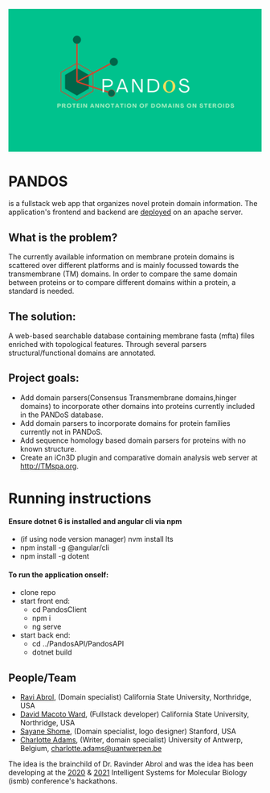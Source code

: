 
![Github_banner](github-images/Pandos_github_banner.png)

# PANDOS
is a fullstack web app that organizes novel protein domain information. 
The application's frontend and backend are [deployed](http://titin.abrol.csun.edu/pandos/) on an apache server.

## What is the problem?
The currently available information on membrane protein domains is scattered over different platforms and is mainly focussed towards the transmembrane (TM) domains. In order to compare the same domain between proteins or to compare different domains within a protein, a standard is needed.


## The solution:
A web-based searchable database containing membrane fasta (mfta) files enriched with topological features. Through several parsers structural/functional domains are annotated.


## Project goals:
* Add domain parsers(Consensus Transmembrane domains,hinger domains) to incorporate other domains into proteins currently included in the PANDoS database.
* Add domain parsers to incorporate domains for protein families currently not in PANDoS.
* Add sequence homology based domain parsers for proteins with no known structure.
* Create an iCn3D plugin and comparative domain analysis web server at <http://TMspa.org>.

# Running instructions
#### Ensure dotnet 6 is installed and angular cli via npm

* (if using node version manager) nvm install lts
* npm install -g @angular/cli
* npm install -g dotent

#### To run the application onself:
* clone repo
* start front end:
  * cd PandosClient
  * npm i
  * ng serve
* start back end:
  * cd ../PandosAPI/PandosAPI
  * dotnet build



## People/Team
* [Ravi Abrol](http://abrollab.org), (Domain specialist) California State University, Northridge, USA
* [David Macoto Ward](https://dmw01.github.io/), (Fullstack developer) California State University, Northridge, USA
* [Sayane Shome](https://github.com/sayaneshome), (Domain specialist, logo designer) Stanford, USA
* [Charlotte Adams](https://github.com/adamscharlotte), (Writer, domain specialist) University of Antwerp, Belgium, <charlotte.adams@uantwerpen.be>


The idea is the brainchild of Dr. Ravinder Abrol and was the idea has been developing at the [2020](https://github.com/hackathonismb/Creation-of-a-Membrane-Protein-Extended-Topology-Standard) & [2021](https://github.com/hackathonismb/Membrane-Protein-Domains-Motifs-Annotations) Intelligent Systems for Molecular Biology (ismb) conference's hackathons.

